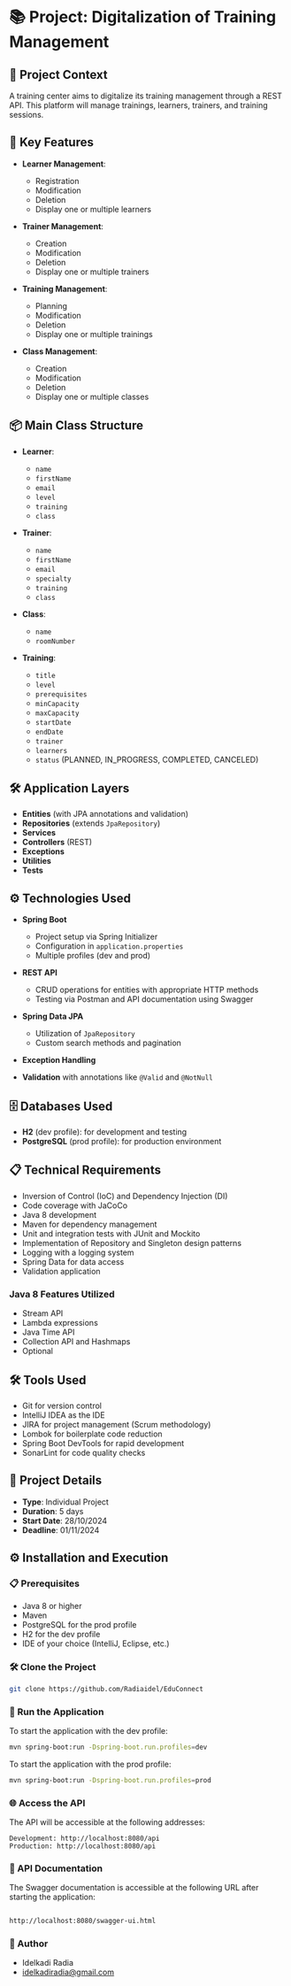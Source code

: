 # 📚 Project: Digitalization of Training Management

## 📜 Project Context

A training center aims to digitalize its training management through a REST API. This platform will manage trainings, learners, trainers, and training sessions.

## 🔑 Key Features

- **Learner Management**:
    - Registration
    - Modification
    - Deletion
    - Display one or multiple learners

- **Trainer Management**:
    - Creation
    - Modification
    - Deletion
    - Display one or multiple trainers

- **Training Management**:
    - Planning
    - Modification
    - Deletion
    - Display one or multiple trainings

- **Class Management**:
    - Creation
    - Modification
    - Deletion
    - Display one or multiple classes

## 📦 Main Class Structure

- **Learner**:
    - `name`
    - `firstName`
    - `email`
    - `level`
    - `training`
    - `class`

- **Trainer**:
    - `name`
    - `firstName`
    - `email`
    - `specialty`
    - `training`
    - `class`

- **Class**:
    - `name`
    - `roomNumber`

- **Training**:
    - `title`
    - `level`
    - `prerequisites`
    - `minCapacity`
    - `maxCapacity`
    - `startDate`
    - `endDate`
    - `trainer`
    - `learners`
    - `status` (PLANNED, IN_PROGRESS, COMPLETED, CANCELED)

## 🛠 Application Layers

- **Entities** (with JPA annotations and validation)
- **Repositories** (extends `JpaRepository`)
- **Services**
- **Controllers** (REST)
- **Exceptions**
- **Utilities**
- **Tests**

## ⚙ Technologies Used

- **Spring Boot**
    - Project setup via Spring Initializer
    - Configuration in `application.properties`
    - Multiple profiles (dev and prod)

- **REST API**
    - CRUD operations for entities with appropriate HTTP methods
    - Testing via Postman and API documentation using Swagger

- **Spring Data JPA**
    - Utilization of `JpaRepository`
    - Custom search methods and pagination

- **Exception Handling**
- **Validation** with annotations like `@Valid` and `@NotNull`


## 🗄 Databases Used

- **H2** (dev profile): for development and testing
- **PostgreSQL** (prod profile): for production environment

## 📋 Technical Requirements

- Inversion of Control (IoC) and Dependency Injection (DI)
- Code coverage with JaCoCo
- Java 8 development
- Maven for dependency management
- Unit and integration tests with JUnit and Mockito
- Implementation of Repository and Singleton design patterns
- Logging with a logging system
- Spring Data for data access
- Validation application

### Java 8 Features Utilized

- Stream API
- Lambda expressions
- Java Time API
- Collection API and Hashmaps
- Optional

## 🛠 Tools Used

- Git for version control
- IntelliJ IDEA as the IDE
- JIRA for project management (Scrum methodology)
- Lombok for boilerplate code reduction
- Spring Boot DevTools for rapid development
- SonarLint for code quality checks


## 📅 Project Details

- **Type**: Individual Project
- **Duration**: 5 days
- **Start Date**: 28/10/2024
- **Deadline**: 01/11/2024

## ⚙ Installation and Execution

### 📋 Prerequisites

- Java 8 or higher
- Maven
- PostgreSQL for the prod profile
- H2 for the dev profile
- IDE of your choice (IntelliJ, Eclipse, etc.)

### 🛠 Clone the Project

```bash
git clone https://github.com/Radiaidel/EduConnect
```

### 🚀 Run the Application

To start the application with the dev profile:

```bash
mvn spring-boot:run -Dspring-boot.run.profiles=dev
```

To start the application with the prod profile:

```bash
mvn spring-boot:run -Dspring-boot.run.profiles=prod
```
### 🌐 Access the API

The API will be accessible at the following addresses:

    Development: http://localhost:8080/api
    Production: http://localhost:8080/api

### 📖 API Documentation

The Swagger documentation is accessible at the following URL after starting the application:

```bash

http://localhost:8080/swagger-ui.html
```

### 📝 Author

* Idelkadi Radia 
* idelkadiradia@gmail.com
